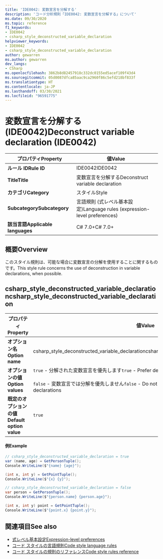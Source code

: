 ```yaml
---
title: 'IDE0042: 変数宣言を分解する'
description: 'コード分析規則「IDE0042: 変数宣言を分解する」について'
ms.date: 09/30/2020
ms.topic: reference
f1_keywords:
- IDE0042
- csharp_style_deconstructed_variable_declaration
helpviewer_keywords:
- IDE0042
- csharp_style_deconstructed_variable_declaration
author: gewarren
ms.author: gewarren
dev_langs:
- CSharp
ms.openlocfilehash: 3862b8d82457918c332dc0155ed5acef109f43d4
ms.sourcegitcommit: 05d0087dfca85aac9ca2960f86c5efd218bf833f
ms.translationtype: HT
ms.contentlocale: ja-JP
ms.lasthandoff: 03/30/2021
ms.locfileid: "96591775"
---
```

# <a name="deconstruct-variable-declaration-ide0042"></a><span data-ttu-id="05243-103">変数宣言を分解する (IDE0042)</span><span class="sxs-lookup"><span data-stu-id="05243-103">Deconstruct variable declaration (IDE0042)</span></span>

|<span data-ttu-id="05243-104">プロパティ</span><span class="sxs-lookup"><span data-stu-id="05243-104">Property</span></span>|<span data-ttu-id="05243-105">値</span><span class="sxs-lookup"><span data-stu-id="05243-105">Value</span></span>|
|-|-|
| <span data-ttu-id="05243-106">**ルール ID**</span><span class="sxs-lookup"><span data-stu-id="05243-106">**Rule ID**</span></span> | <span data-ttu-id="05243-107">IDE0042</span><span class="sxs-lookup"><span data-stu-id="05243-107">IDE0042</span></span> |
| <span data-ttu-id="05243-108">**Title**</span><span class="sxs-lookup"><span data-stu-id="05243-108">**Title**</span></span> | <span data-ttu-id="05243-109">変数宣言を分解する</span><span class="sxs-lookup"><span data-stu-id="05243-109">Deconstruct variable declaration</span></span> |
| <span data-ttu-id="05243-110">**カテゴリ**</span><span class="sxs-lookup"><span data-stu-id="05243-110">**Category**</span></span> | <span data-ttu-id="05243-111">スタイル</span><span class="sxs-lookup"><span data-stu-id="05243-111">Style</span></span> |
| <span data-ttu-id="05243-112">**Subcategory**</span><span class="sxs-lookup"><span data-stu-id="05243-112">**Subcategory**</span></span> | <span data-ttu-id="05243-113">言語規則 (式レベル基本設定)</span><span class="sxs-lookup"><span data-stu-id="05243-113">Language rules (expression-level preferences)</span></span> |
| <span data-ttu-id="05243-114">**該当言語**</span><span class="sxs-lookup"><span data-stu-id="05243-114">**Applicable languages**</span></span> | <span data-ttu-id="05243-115">C# 7.0+</span><span class="sxs-lookup"><span data-stu-id="05243-115">C# 7.0+</span></span> |

## <a name="overview"></a><span data-ttu-id="05243-116">概要</span><span class="sxs-lookup"><span data-stu-id="05243-116">Overview</span></span>

<span data-ttu-id="05243-117">このスタイル規則は、可能な場合に変数宣言の分解を使用することに関するものです。</span><span class="sxs-lookup"><span data-stu-id="05243-117">This style rule concerns the use of deconstruction in variable declarations, when possible.</span></span>

## <a name="csharp_style_deconstructed_variable_declaration"></a><span data-ttu-id="05243-118">csharp_style_deconstructed_variable_declaration</span><span class="sxs-lookup"><span data-stu-id="05243-118">csharp_style_deconstructed_variable_declaration</span></span>

|<span data-ttu-id="05243-119">プロパティ</span><span class="sxs-lookup"><span data-stu-id="05243-119">Property</span></span>|<span data-ttu-id="05243-120">値</span><span class="sxs-lookup"><span data-stu-id="05243-120">Value</span></span>|
|-|-|
| <span data-ttu-id="05243-121">**オプション名**</span><span class="sxs-lookup"><span data-stu-id="05243-121">**Option name**</span></span> | <span data-ttu-id="05243-122">csharp_style_deconstructed_variable_declaration</span><span class="sxs-lookup"><span data-stu-id="05243-122">csharp_style_deconstructed_variable_declaration</span></span>
| <span data-ttu-id="05243-123">**オプションの値**</span><span class="sxs-lookup"><span data-stu-id="05243-123">**Option values**</span></span> | <span data-ttu-id="05243-124">`true` - 分解された変数宣言を優先します</span><span class="sxs-lookup"><span data-stu-id="05243-124">`true` - Prefer deconstructed variable declaration</span></span><br /><br /><span data-ttu-id="05243-125">`false` - 変数宣言では分解を優先しません</span><span class="sxs-lookup"><span data-stu-id="05243-125">`false` - Do not prefer deconstruction in variable declarations</span></span> |
| <span data-ttu-id="05243-126">**既定のオプションの値**</span><span class="sxs-lookup"><span data-stu-id="05243-126">**Default option value**</span></span> | `true` |

#### <a name="example"></a><span data-ttu-id="05243-127">例</span><span class="sxs-lookup"><span data-stu-id="05243-127">Example</span></span>

```csharp
// csharp_style_deconstructed_variable_declaration = true
var (name, age) = GetPersonTuple();
Console.WriteLine($"{name} {age}");

(int x, int y) = GetPointTuple();
Console.WriteLine($"{x} {y}");

// csharp_style_deconstructed_variable_declaration = false
var person = GetPersonTuple();
Console.WriteLine($"{person.name} {person.age}");

(int x, int y) point = GetPointTuple();
Console.WriteLine($"{point.x} {point.y}");
```

## <a name="see-also"></a><span data-ttu-id="05243-128">関連項目</span><span class="sxs-lookup"><span data-stu-id="05243-128">See also</span></span>

- [<span data-ttu-id="05243-129">式レベル基本設定</span><span class="sxs-lookup"><span data-stu-id="05243-129">Expression-level preferences</span></span>](expression-level-preferences.md)
- [<span data-ttu-id="05243-130">コード スタイルの言語規則</span><span class="sxs-lookup"><span data-stu-id="05243-130">Code style language rules</span></span>](language-rules.md)
- [<span data-ttu-id="05243-131">コード スタイルの規則のリファレンス</span><span class="sxs-lookup"><span data-stu-id="05243-131">Code style rules reference</span></span>](index.md)
